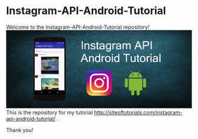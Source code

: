 # Instagram-API-Android-Tutorial
Welcome to the Instagram-API-Android-Tutorial repository!
![](https://github.com/TorzsaCristian/Instagram-API-Android-Tutorial/blob/master/feature_image2.png)
This is the repository for my tutorial http://siteoftutorials.com/instagram-api-android-tutorial/ .

Thank you!

